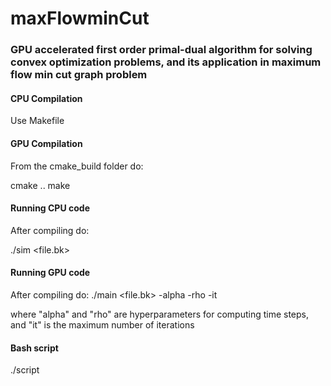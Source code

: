 # maxFlowminCut

### GPU accelerated first order primal-dual algorithm for solving convex optimization problems, and its application in maximum flow min cut graph problem

#### CPU Compilation 

Use Makefile

#### GPU Compilation 

From the cmake_build folder do:

cmake ..
make

#### Running CPU code 

After compiling do:

./sim <file.bk>

#### Running GPU code 

After compiling do:
./main <file.bk> -alpha <value> -rho <value> -it <value>

where "alpha" and "rho" are hyperparameters for computing time steps, and "it" is the maximum number of iterations

#### Bash script

./script

